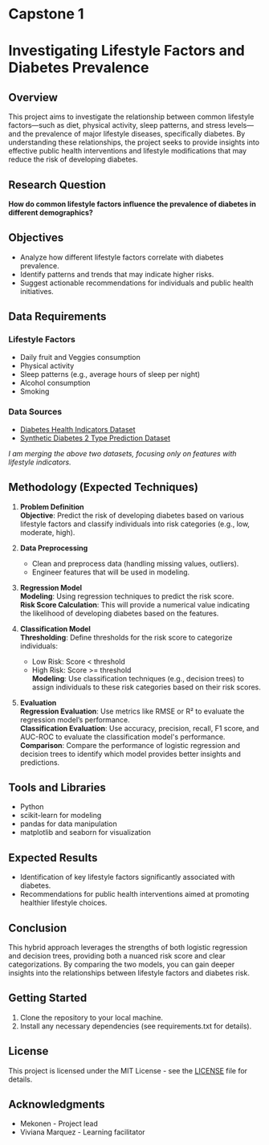 # Capstone  1
# Investigating Lifestyle Factors and Diabetes Prevalence
 
## Overview

This project aims to investigate the relationship between common lifestyle factors—such as diet, physical activity, sleep patterns, and stress levels—and the prevalence of major lifestyle diseases, specifically diabetes. By understanding these relationships, the project seeks to provide insights into effective public health interventions and lifestyle modifications that may reduce the risk of developing diabetes.

## Research Question

**How do common lifestyle factors influence the prevalence of diabetes in different demographics?**

## Objectives

- Analyze how different lifestyle factors correlate with diabetes prevalence.
- Identify patterns and trends that may indicate higher risks.
- Suggest actionable recommendations for individuals and public health initiatives.

## Data Requirements

### Lifestyle Factors

- Daily fruit and Veggies consumption
- Physical activity
- Sleep patterns (e.g., average hours of sleep per night)
- Alcohol consumption
- Smoking

### Data Sources

- [Diabetes Health Indicators Dataset](https://www.kaggle.com/datasets/alexteboul/diabetes-health-indicators-dataset)
- [Synthetic Diabetes 2 Type Prediction Dataset](https://www.kaggle.com/datasets/nigoraxonnasimova/synthetic-diabetes-2-type-prediction-dataset)

*I am merging the above two datasets, focusing only on features with lifestyle indicators.*

## Methodology (Expected Techniques)

1. **Problem Definition**  
   **Objective**: Predict the risk of developing diabetes based on various lifestyle factors and classify individuals into risk categories (e.g., low, moderate, high).

2. **Data Preprocessing**  
   - Clean and preprocess data (handling missing values, outliers).
   - Engineer features that will be used in modeling.

3. **Regression Model**  
   **Modeling**: Using regression techniques to predict the risk score.  
   **Risk Score Calculation**: This will provide a numerical value indicating the likelihood of developing diabetes based on the features.

4. **Classification Model**  
   **Thresholding**: Define thresholds for the risk score to categorize individuals:  
   - Low Risk: Score < threshold  
   - High Risk: Score >= threshold   
   **Modeling**: Use classification techniques (e.g., decision trees) to assign individuals to these risk categories based on their risk scores.

5. **Evaluation**  
   **Regression Evaluation**: Use metrics like RMSE or R² to evaluate the regression model’s performance.  
   **Classification Evaluation**: Use accuracy, precision, recall, F1 score, and AUC-ROC to evaluate the classification model's performance.  
   **Comparison**: Compare the performance of logistic regression and decision trees to identify which model provides better insights and predictions.

## Tools and Libraries

- Python
- scikit-learn for modeling
- pandas for data manipulation
- matplotlib and seaborn for visualization

## Expected Results

- Identification of key lifestyle factors significantly associated with diabetes.
- Recommendations for public health interventions aimed at promoting healthier lifestyle choices.

## Conclusion

This hybrid approach leverages the strengths of both logistic regression and decision trees, providing both a nuanced risk score and clear categorizations. By comparing the two models, you can gain deeper insights into the relationships between lifestyle factors and diabetes risk.

## Getting Started

1. Clone the repository to your local machine.
2. Install any necessary dependencies (see requirements.txt for details).

## License

This project is licensed under the MIT License - see the [LICENSE](LICENSE) file for details.


## Acknowledgments

- Mekonen - Project lead
- Viviana Marquez - Learning facilitator 

